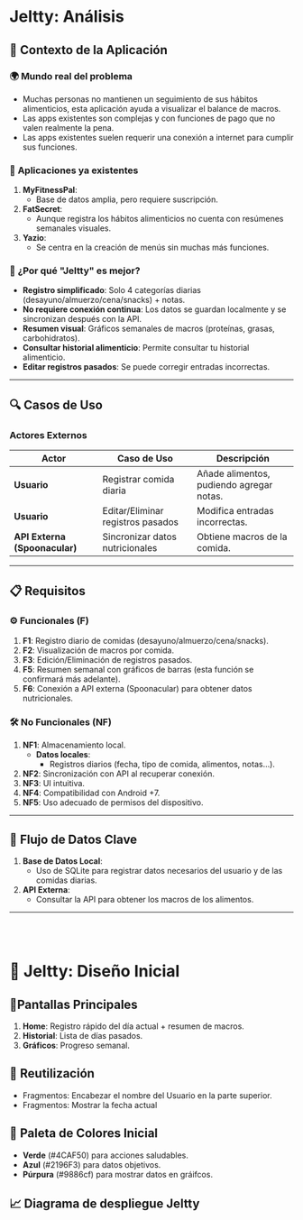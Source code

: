 # Jeltty: Análisis  

## 📌 **Contexto de la Aplicación**  
### 🌍 **Mundo real del problema**  
- Muchas personas no mantienen un seguimiento de sus hábitos alimenticios, esta aplicación ayuda a visualizar el balance de macros.
- Las apps existentes son complejas y con funciones de pago que no valen realmente la pena.
- Las apps existentes suelen requerir una conexión a internet para cumplir sus funciones.

### 📱 **Aplicaciones ya existentes**  
1. **MyFitnessPal**:  
   - Base de datos amplia, pero requiere suscripción.
2. **FatSecret**:  
   - Aunque registra los hábitos alimenticios no cuenta con resúmenes semanales visuales.  
3. **Yazio**:  
   - Se centra en la creación de menús sin muchas más funciones.  

### 🚀 **¿Por qué "Jeltty" es mejor?**  
- **Registro simplificado**: Solo 4 categorías diarias (desayuno/almuerzo/cena/snacks) + notas. 
- **No requiere conexión continua**: Los datos se guardan localmente y se sincronizan después con la API.  
- **Resumen visual**: Gráficos semanales de macros (proteínas, grasas, carbohidratos).
- **Consultar historial alimenticio**: Permite consultar tu historial alimenticio.
- **Editar registros pasados**: Se puede corregir entradas incorrectas. 
---

## 🔍 **Casos de Uso**

### Actores Externos
| **Actor**       | **Caso de Uso**                          | **Descripción**                                   |  
|------------------|------------------------------------------|--------------------------------------------------|  
| **Usuario**      | Registrar comida diaria                  | Añade alimentos, pudiendo agregar notas.         |  
| **Usuario**      | Editar/Eliminar registros pasados        | Modifica entradas incorrectas.                   |  
| **API Externa (Spoonacular)**  | Sincronizar datos nutricionales          | Obtiene macros de la comida.   |  

---

## 📋 **Requisitos**  
### ⚙️ **Funcionales (F)**  
1. **F1**: Registro diario de comidas (desayuno/almuerzo/cena/snacks).  
2. **F2**: Visualización de macros por comida.  
3. **F3**: Edición/Eliminación de registros pasados.
5. **F5**: Resumen semanal con gráficos de barras (esta función se confirmará más adelante).  
6. **F6**: Conexión a API externa (Spoonacular) para obtener datos nutricionales.  

### 🛠️ **No Funcionales (NF)**  
1. **NF1**: Almacenamiento local.  
   - **Datos locales**:  
     - Registros diarios (fecha, tipo de comida, alimentos, notas...). 
2. **NF2**: Sincronización con API al recuperar conexión.  
3. **NF3**: UI intuitiva.  
4. **NF4**: Compatibilidad con Android +7.
5. **NF5**: Uso adecuado de permisos del dispositivo.

---

## 🔄 **Flujo de Datos Clave**  
1. **Base de Datos Local**:  
   - Uso de SQLite para registrar datos necesarios del usuario y de las comidas diarias.  
2. **API Externa**:  
   - Consultar la API para obtener los macros de los alimentos.
---
<br>
<br>

# 🎨 **Jeltty: Diseño Inicial**  
## 📱**Pantallas Principales** 
  1. **Home**: Registro rápido del día actual + resumen de macros.  
  2. **Historial**: Lista de días pasados. 
  4. **Gráficos**: Progreso semanal.

## 🔄 **Reutilización**
  - Fragmentos: Encabezar el nombre del Usuario en la parte superior.
  - Fragmentos: Mostrar la fecha actual

## 🎨 **Paleta de Colores Inicial**  
  - **Verde** (#4CAF50) para acciones saludables.  
  - **Azul** (#2196F3) para datos objetivos.
  - **Púrpura** (#9886cf) para mostrar datos en gráifcos.

## 📈 **Diagrama de despliegue Jeltty**
